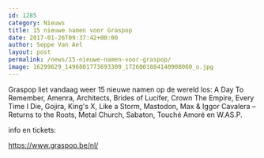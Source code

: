 ```yaml
---
id: 1285
category: Nieuws
title: 15 nieuwe namen voor Graspop
date: 2017-01-26T09:37:42+00:00
author: Seppe Van Ael
layout: post
permalink: /news/15-nieuwe-namen-voor-graspop/
image: 16299629_1496801773693309_1726001884140908060_o.jpg
---
```

Graspop liet vandaag weer 15 nieuwe namen op de wereld los: A Day To Remember, Amenra, Architects, Brides of Lucifer, Crown The Empire, Every Time I Die, Gojira, King's X, Like a Storm, Mastodon, Max & Iggor Cavalera – Returns to the Roots, Metal Church, Sabaton, Touché Amoré en W.AS.P.

info en tickets:

https://www.graspop.be/nl/
